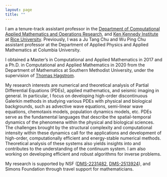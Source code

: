 ```yaml
---
layout: page
title: ""
---
```


I am a tenure-track assistant professor in the [Department of Computational Applied Mathematics and Operations Research](https://cmor.rice.edu), and [Ken Kennedy Institute](https://kenkennedy.rice.edu) at [Rice University](https://www.rice.edu). Previously, I was a Ju Tang Chu and Wu Ping Chu assistant professor at the Department of Applied Physics and Applied Mathematics at Columbia University.

I obtained a Master’s in Computational and Applied Mathematics in 2017 and a Ph.D. in Computational and Applied Mathematics in 2020 from the Department of Mathematics at Southern Methodist University, under the supervision of [Thomas Hagstrom](https://www.smu.edu/Dedman/Academics/Departments/Math/People/Faculty/ThomasHagstrom).

My research interests are numerical and theoretical analysis of Partial Differential Equations (PDEs), applied mathematics, and seismic imaging in general. In particular, I focus on developing high-order discontinuous Galerkin methods in studying various PDEs with physical and biological backgrounds, such as advective wave equations, semi-linear wave equations, chemotaxis models, population dynamics models, etc. PDEs serve as the fundamental languages that describe the spatial-temporal dynamics of the phenomena within the physical and biological sciences. The challenges brought by the structural complexity and computational intensity within these dynamics call for the applications and development of high-order, computationally efficient and energy-stable numerical methods. Theoretical analysis of these systems also yields insights into and contributes to the understanding of the continuum system. I am also working on developing efficient and robust algorithms for inverse problems.

My research is supported by NSF ([DMS-2231482](https://www.nsf.gov/awardsearch/showAward?AWD_ID=2231482&HistoricalAwards=false), [DMS-2513924](https://www.nsf.gov/awardsearch/showAward?AWD_ID=2513924&HistoricalAwards=false)), and Simons Foundation through travel support for mathematicians.



